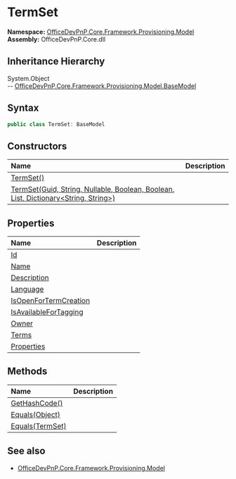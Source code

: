 # TermSet
**Namespace:** [OfficeDevPnP.Core.Framework.Provisioning.Model](OfficeDevPnP.Core.Framework.Provisioning.Model.md)  
**Assembly:** OfficeDevPnP.Core.dll  
## Inheritance Hierarchy
System.Object  
--  [OfficeDevPnP.Core.Framework.Provisioning.Model.BaseModel](OfficeDevPnP.Core.Framework.Provisioning.Model.BaseModel.md)
## Syntax
```C#
public class TermSet: BaseModel
```
## Constructors
|**Name**|**Description**|
|:-----|:-----|
| [TermSet()](OfficeDevPnP.Core.Framework.Provisioning.Model.TermSet.ctor1.md) | 
| [TermSet(Guid, String, Nullable<Int32>, Boolean, Boolean, List<Term>, Dictionary<String, String>)](OfficeDevPnP.Core.Framework.Provisioning.Model.TermSet.ctor2.md) | 
## Properties
|**Name**|**Description**|
|:-----|:-----|
| [Id](OfficeDevPnP.Core.Framework.Provisioning.Model.TermSet.Id.md) | 
| [Name](OfficeDevPnP.Core.Framework.Provisioning.Model.TermSet.Name.md) | 
| [Description](OfficeDevPnP.Core.Framework.Provisioning.Model.TermSet.Description.md) | 
| [Language](OfficeDevPnP.Core.Framework.Provisioning.Model.TermSet.Language.md) | 
| [IsOpenForTermCreation](OfficeDevPnP.Core.Framework.Provisioning.Model.TermSet.IsOpenForTermCreation.md) | 
| [IsAvailableForTagging](OfficeDevPnP.Core.Framework.Provisioning.Model.TermSet.IsAvailableForTagging.md) | 
| [Owner](OfficeDevPnP.Core.Framework.Provisioning.Model.TermSet.Owner.md) | 
| [Terms](OfficeDevPnP.Core.Framework.Provisioning.Model.TermSet.Terms.md) | 
| [Properties](OfficeDevPnP.Core.Framework.Provisioning.Model.TermSet.Properties.md) | 
## Methods
|**Name**|**Description**|
|:-----|:-----|
| [GetHashCode()](OfficeDevPnP.Core.Framework.Provisioning.Model.TermSet.1c6872bd.md) | 
| [Equals(Object)](OfficeDevPnP.Core.Framework.Provisioning.Model.TermSet.3520ddbb.md) | 
| [Equals(TermSet)](OfficeDevPnP.Core.Framework.Provisioning.Model.TermSet.3057bd77.md) | 
## See also
- [OfficeDevPnP.Core.Framework.Provisioning.Model](OfficeDevPnP.Core.Framework.Provisioning.Model.md)
